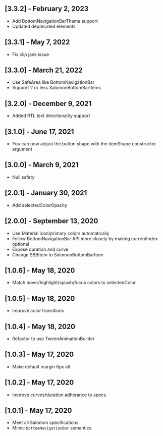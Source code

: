 ## [3.3.2] - February 2, 2023

- Add BottomNavigationBarTheme support
- Updated deprecated elements

## [3.3.1] - May 7, 2022

- Fix clip jank issue

## [3.3.0] - March 21, 2022

- Use SafeArea like BottomNavigationBar
- Support 2 or less SalomonBottomBarItems

## [3.2.0] - December 9, 2021

- Added RTL text directionality support

## [3.1.0] - June 17, 2021

- You can now adjust the button shape with the itemShape constructor argument

## [3.0.0] - March 9, 2021

- Null safety

## [2.0.1] - January 30, 2021

- Add selectedColorOpacity

## [2.0.0] - September 13, 2020

- Use Material icon/primary colors automatically
- Follow BottomNavigationBar API more closely by making currentIndex optional
- Expose duration and curve
- Change SBBItem to SalomonBottomBarItem

## [1.0.6] - May 18, 2020

- Match hover/highlight/splash/focus colors to selectedColor

## [1.0.5] - May 18, 2020

- Improve color transitions

## [1.0.4] - May 18, 2020

- Refactor to use TweenAnimationBuilder

## [1.0.3] - May 17, 2020

- Make default margin 8px all

## [1.0.2] - May 17, 2020

- Improve curves/duration adherance to specs.

## [1.0.1] - May 17, 2020

- Meet all Salomon specifications.
- Mimic `BottomNavigationBar` semantics.
